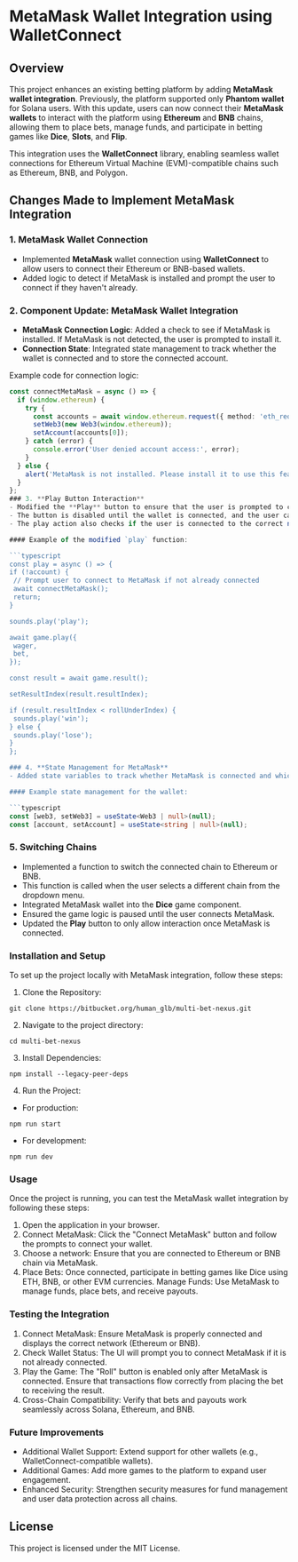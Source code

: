 # MetaMask Wallet Integration using WalletConnect

## Overview

This project enhances an existing betting platform by adding **MetaMask wallet integration**. Previously, the platform supported only **Phantom wallet** for Solana users. With this update, users can now connect their **MetaMask wallets** to interact with the platform using **Ethereum** and **BNB** chains, allowing them to place bets, manage funds, and participate in betting games like **Dice**, **Slots**, and **Flip**.

This integration uses the **WalletConnect** library, enabling seamless wallet connections for Ethereum Virtual Machine (EVM)-compatible chains such as Ethereum, BNB, and Polygon.

## Changes Made to Implement MetaMask Integration

### 1. **MetaMask Wallet Connection**
   - Implemented **MetaMask** wallet connection using **WalletConnect** to allow users to connect their Ethereum or BNB-based wallets.
   - Added logic to detect if MetaMask is installed and prompt the user to connect if they haven't already.

### 2. **Component Update: MetaMask Wallet Integration**
   - **MetaMask Connection Logic**: Added a check to see if MetaMask is installed. If MetaMask is not detected, the user is prompted to install it.
   - **Connection State**: Integrated state management to track whether the wallet is connected and to store the connected account.

   Example code for connection logic:
   ```typescript
   const connectMetaMask = async () => {
     if (window.ethereum) {
       try {
         const accounts = await window.ethereum.request({ method: 'eth_requestAccounts' });
         setWeb3(new Web3(window.ethereum));
         setAccount(accounts[0]);
       } catch (error) {
         console.error('User denied account access:', error);
       }
     } else {
       alert('MetaMask is not installed. Please install it to use this feature.');
     }
   };
### 3. **Play Button Interaction**
- Modified the **Play** button to ensure that the user is prompted to connect to MetaMask if they are not already connected.
- The button is disabled until the wallet is connected, and the user can only play the game once they have connected their MetaMask wallet.
- The play action also checks if the user is connected to the correct network (Ethereum or BNB).

#### Example of the modified `play` function:

```typescript
const play = async () => {
  if (!account) {
    // Prompt user to connect to MetaMask if not already connected
    await connectMetaMask();
    return;
  }

  sounds.play('play');

  await game.play({
    wager,
    bet,
  });

  const result = await game.result();

  setResultIndex(result.resultIndex);

  if (result.resultIndex < rollUnderIndex) {
    sounds.play('win');
  } else {
    sounds.play('lose');
  }
};

### 4. **State Management for MetaMask**
- Added state variables to track whether MetaMask is connected and which account is currently in use.

#### Example state management for the wallet:

```typescript
const [web3, setWeb3] = useState<Web3 | null>(null);
const [account, setAccount] = useState<string | null>(null);
```

### 5. **Switching Chains**
- Implemented a function to switch the connected chain to Ethereum or BNB.
- This function is called when the user selects a different chain from the dropdown menu.
- Integrated MetaMask wallet into the **Dice** game component.
- Ensured the game logic is paused until the user connects MetaMask.
- Updated the **Play** button to only allow interaction once MetaMask is connected.

### Installation and Setup
To set up the project locally with MetaMask integration, follow these steps:

1. Clone the Repository:

```
git clone https://bitbucket.org/human_glb/multi-bet-nexus.git
```
2. Navigate to the project directory:
```
cd multi-bet-nexus
```
3. Install Dependencies:

```
npm install --legacy-peer-deps
```
4. Run the Project:

- For production:
```
npm run start
```
- For development:
```
npm run dev
```
### Usage
Once the project is running, you can test the MetaMask wallet integration by following these steps:

1. Open the application in your browser.
2. Connect MetaMask: Click the "Connect MetaMask" button and follow the prompts to connect your wallet.
3. Choose a network: Ensure that you are connected to Ethereum or BNB chain via MetaMask.
4. Place Bets: Once connected, participate in betting games like Dice using ETH, BNB, or other EVM currencies.
Manage Funds: Use MetaMask to manage funds, place bets, and receive payouts.
### Testing the Integration
1. Connect MetaMask: Ensure MetaMask is properly connected and displays the correct network (Ethereum or BNB).
2. Check Wallet Status: The UI will prompt you to connect MetaMask if it is not already connected.
3. Play the Game:
The "Roll" button is enabled only after MetaMask is connected.
Ensure that transactions flow correctly from placing the bet to receiving the result.
4. Cross-Chain Compatibility: Verify that bets and payouts work seamlessly across Solana, Ethereum, and BNB.
### Future Improvements
- Additional Wallet Support: Extend support for other wallets (e.g., WalletConnect-compatible wallets).
- Additional Games: Add more games to the platform to expand user engagement.
- Enhanced Security: Strengthen security measures for fund management and user data protection across all chains.
## License
This project is licensed under the MIT License.
